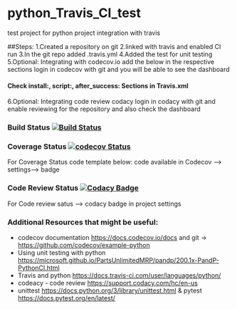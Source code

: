 # python_Travis_CI_test
test project for python project integration with travis

##Steps: 
1.Created a repository on git 
2.linked with travis and enabled CI run
3.In the git repo added .travis.yml
4.Added the test for unit testing 
5.Optional: Integrating with codecov.io add the below in the respective sections 
login in codecov with git and you will be able to see the dashboard
#### Check install:, script:, after_success: Sections in Travis.xml

6.Optional: Integrating code review codacy 
login in codacy with git and enable reviewing for the repository and also check the dashboard

### Build Status [![Build Status](https://travis-ci.org/prithvisekhar/python_Travis_CI_test.svg?branch=master)](https://travis-ci.org/prithvisekhar/python_Travis_CI_test)

### Coverage Status [![codecov Status](https://codecov.io/gh/prithvisekhar/python_Travis_CI_test/branch/master/graph/badge.svg)](https://codecov.io/gh/prithvisekhar/python_Travis_CI_test)
For Coverage Status code template below: code available in Codecov --> settings--> badge
### Code Review Status [![Codacy Badge](https://api.codacy.com/project/badge/Grade/733e3759ac334457b30d75329cb2b6a7)](https://www.codacy.com/app/prithvisekhar/python_Travis_CI_test?utm_source=github.com&amp;utm_medium=referral&amp;utm_content=prithvisekhar/python_Travis_CI_test&amp;utm_campaign=Badge_Grade)
For Code review satus --> codacy badge in project settings

### Additional Resources that might be useful: 
*   codecov documentation https://docs.codecov.io/docs and git -> https://github.com/codecov/example-python 
*   Using unit testing with python https://microsoft.github.io/PartsUnlimitedMRP/pandp/200.1x-PandP-PythonCI.html 
*   Travis and python https://docs.travis-ci.com/user/languages/python/ 
*   codeacy - code review https://support.codacy.com/hc/en-us 
*   unittest https://docs.python.org/3/library/unittest.html & pytest https://docs.pytest.org/en/latest/ 
